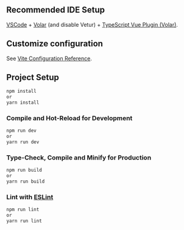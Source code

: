 
## Recommended IDE Setup

[VSCode](https://code.visualstudio.com/) + [Volar](https://marketplace.visualstudio.com/items?itemName=Vue.volar) (and disable Vetur) + [TypeScript Vue Plugin (Volar)](https://marketplace.visualstudio.com/items?itemName=Vue.vscode-typescript-vue-plugin).

## Customize configuration

See [Vite Configuration Reference](https://vitejs.dev/config/).

## Project Setup

```sh
npm install
or
yarn install
```

### Compile and Hot-Reload for Development

```sh
npm run dev
or
yarn run dev
```

### Type-Check, Compile and Minify for Production

```sh
npm run build
or
yarn run build
```

### Lint with [ESLint](https://eslint.org/)

```sh
npm run lint
or
yarn run lint
```
